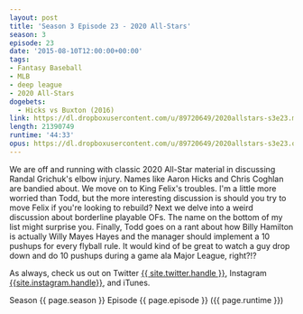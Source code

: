 ```yaml
---
layout: post
title: 'Season 3 Episode 23 - 2020 All-Stars'
season: 3
episode: 23
date: '2015-08-10T12:00:00+00:00'
tags:
- Fantasy Baseball
- MLB
- deep league
- 2020 All-Stars
dogebets:
  - Hicks vs Buxton (2016)
link: https://dl.dropboxusercontent.com/u/89720649/2020allstars-s3e23.mp3
length: 21390749
runtime: '44:33'
opus: https://dl.dropboxusercontent.com/u/89720649/2020allstars-s3e23.opus
---
```

We are off and running with classic 2020 All-Star material in discussing Randal Grichuk's elbow injury.  Names like Aaron Hicks and Chris Coghlan are bandied about.  We move on to King Felix's troubles.  I'm a little more worried than Todd, but the more interesting discussion is should you try to move Felix if you're looking to rebuild?  Next we delve into a weird discussion about borderline playable OFs.  The name on the bottom of my list might surprise you.  Finally, Todd goes on a rant about how Billy Hamilton is actually Willy Mayes Hayes and the manager should implement a 10 pushups for every flyball rule.  It would kind of be great to watch a guy drop down and do 10 pushups during a game ala Major League, right?!?

As always, check us out on Twitter [{{ site.twitter.handle }}]({{site.twitter.url}}), Instagram [{{site.instagram.handle}}]({{site.instagram.url}}), and iTunes.  

Season {{ page.season }} Episode {{ page.episode }} ({{ page.runtime }})  
